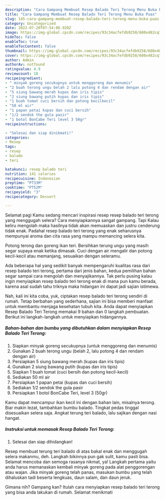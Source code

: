 ```yaml
---
description: "Cara Gampang Membuat Resep Balado Teri Terong Menu Buka Puas"
title: "Cara Gampang Membuat Resep Balado Teri Terong Menu Buka Puas"
slug: 145-cara-gampang-membuat-resep-balado-teri-terong-menu-buka-puas
category: Uncategorized
date: 2022-07-20T07:54:00.920Z
image: https://img-global.cpcdn.com/recipes/93c34acfefdb9258/680x482cq70/resep-balado-teri-terong-foto-resep-utama.jpg
hideToc: false
enableToc: true
enableTocContent: false
thumbnail: https://img-global.cpcdn.com/recipes/93c34acfefdb9258/680x482cq70/resep-balado-teri-terong-foto-resep-utama.jpg
cover: https://img-global.cpcdn.com/recipes/93c34acfefdb9258/680x482cq70/resep-balado-teri-terong-foto-resep-utama.jpg
author: Admin
authorAv: notfound
ratingvalue: 4.9
reviewcount: 18
recipeingredient:
- " minyak goreng secukupnya untuk menggoreng dan menumis"
- "2 buah terong ungu belah 2 lalu potong 4 dan rendam dengan air"
- "5 siung bawang merah kupas dan iris tipis"
- "2 siung bawang putih kupas dan iris tipis"
- "1 buah tomat cuci bersih dan potong kecilkecil"
- "50 ml air"
- "1 papan petai kupas dan cuci bersih"
- "1/2 sendok the gula pasir"
- "1 botol BonCabe Teri level 3 50gr"
recipeinstructions:

- "Selesai dan siap dinikmati!"
categories:
- Resep
tags:
- resep
- balado
- teri

katakunci: resep balado teri 
nutrition: 141 calories
recipecuisine: Indonesian
preptime: "PT33M"
cooktime: "PT52M"
recipeyield: "3"
recipecategory: Dessert

---
```



Selamat pagi Kamu sedang mencari inspirasi resep resep balado teri terong yang menggugah selera? Cara menyiapkannya sangat gampang. Tapi Kalau keliru mengolah maka hasilnya tidak akan memuaskan dan justru cenderung tidak enak. Padahal resep balado teri terong yang enak seharusnya mempunyai aroma dan cita rasa yang mampu memancing selera kita.


Potong terong dan goreng ikan teri. Bersihkan terung ungu yang masih segar supaya enak ketika dimasak. Cuci dengan air mengalir dan potong kecil-kecil atau memanjang, sesuaikan dengan seleramu.

Ada beberapa hal yang sedikit banyak mempengaruhi kualitas rasa dari resep balado teri terong, pertama dari jenis bahan, kedua pemilihan bahan segar sampai cara mengolah dan menyajikannya. Tak perlu pusing kalau ingin menyiapkan resep balado teri terong enak di mana pun kamu berada, karena asal sudah tahu triknya maka hidangan ini dapat jadi sajian istimewa.


Nah, kali ini kita coba, yuk, ciptakan resep balado teri terong sendiri di rumah. Tetap berbahan yang sederhana, sajian ini bisa memberi manfaat untuk membantu menjaga kesehatan tubuh kita. Anda dapat menyiapkan Resep Balado Teri Terong memakai 9 bahan dan 0 langkah pembuatan. Berikut ini langkah-langkah untuk menyiapkan hidangannya.

<!--inarticleads1-->

##### Bahan-bahan dan bumbu yang dibutuhkan dalam menyiapkan Resep Balado Teri Terong:

1. Siapkan  minyak goreng secukupnya (untuk menggoreng dan menumis)
1. Gunakan 2 buah terong ungu (belah 2, lalu potong 4 dan rendam dengan air)
1. Persiapkan 5 siung bawang merah (kupas dan iris tipis)
1. Gunakan 2 siung bawang putih (kupas dan iris tipis)
1. Siapkan 1 buah tomat (cuci bersih dan potong kecil-kecil)
1. Sediakan 50 ml air
1. Persiapkan 1 papan petai (kupas dan cuci bersih)
1. Sediakan 1/2 sendok the gula pasir
1. Persiapkan 1 botol BonCabe Teri, level 3 (50gr)


Kamu dapat mencampur ikan kecil ini dengan bahan lain, misalnya terong. Biar makin lezat, tambahkan bumbu balado. Tingkat pedas tinggal disesuaikan selera saja. Angkat terung teri balado, lalu sajikan dengan nasi hangat. 

<!--inarticleads2-->

##### Instruksi untuk memasak Resep Balado Teri Terong:


1. Selesai dan siap dihidangkan!

Resep membuat terung teri balado di atas bakal enak dan menggugah selera makanmu, deh. Langkah bikinnya pun gak sulit, kamu pasti bisa. Selamat mencoba dan semoga rasanya nikmat, ya! Langkah pertama yaitu anda harus memanaskan kembali minyak goreng pada alat penggorengan atau wajan. Jika minyak goreng telah panas, masukan bumbu yang telah dihaluskan tadi beserta lengkuas, daun salam, dan daun jeruk. 

Gimana nih? Gampang kan? Itulah cara menyiapkan resep balado teri terong yang bisa anda lakukan di rumah. Selamat menikmati
